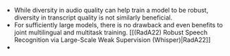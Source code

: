 - While diversity in audio quality can help train a model to be robust, diversity in transcript quality is not similarly beneficial.
-  For sufficiently large models, there is no drawback and even benefits to joint multilingual and multitask training. [[(RadA22) Robust Speech Recognition via Large-Scale Weak Supervision (Whisper)|RadA22]]
- 